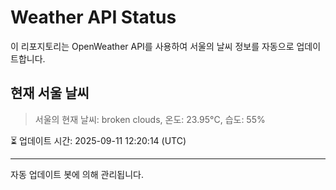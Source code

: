 
# Weather API Status

이 리포지토리는 OpenWeather API를 사용하여 서울의 날씨 정보를 자동으로 업데이트합니다.

## 현재 서울 날씨
> 서울의 현재 날씨: broken clouds, 온도: 23.95°C, 습도: 55%

⏳ 업데이트 시간: 2025-09-11 12:20:14 (UTC)

---
자동 업데이트 봇에 의해 관리됩니다.
